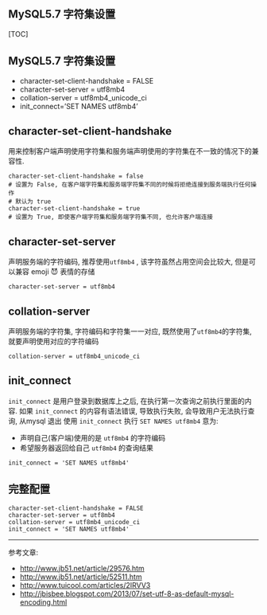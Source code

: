 ## MySQL5.7 字符集设置


[TOC]

## MySQL5.7 字符集设置
- character-set-client-handshake = FALSE
- character-set-server = utf8mb4
- collation-server = utf8mb4_unicode_ci
- init_connect=’SET NAMES utf8mb4’
## character-set-client-handshake
用来控制客户端声明使用字符集和服务端声明使用的字符集在不一致的情况下的兼容性.
```
character-set-client-handshake = false
# 设置为 False, 在客户端字符集和服务端字符集不同的时候将拒绝连接到服务端执行任何操作
# 默认为 true
character-set-client-handshake = true
# 设置为 True, 即使客户端字符集和服务端字符集不同, 也允许客户端连接
```
## character-set-server
声明服务端的字符编码, 推荐使用`utf8mb4` , 该字符虽然占用空间会比较大, 但是可以兼容 emoji 😈 表情的存储
```
character-set-server = utf8mb4
```
## collation-server
声明服务端的字符集, 字符编码和字符集一一对应, 既然使用了`utf8mb4`的字符集, 就要声明使用对应的字符编码
```
collation-server = utf8mb4_unicode_ci
```
## init_connect
`init_connect` 是用户登录到数据库上之后, 在执行第一次查询之前执行里面的内容. 如果 `init_connect` 的内容有语法错误, 导致执行失败, 会导致用户无法执行查询, 从mysql 退出
使用 `init_connect` 执行 `SET NAMES utf8mb4` 意为:
- 声明自己(客户端)使用的是 `utf8mb4` 的字符编码
- 希望服务器返回给自己 `utf8mb4` 的查询结果
```
init_connect = 'SET NAMES utf8mb4'
```
## 完整配置
```
character-set-client-handshake = FALSE
character-set-server = utf8mb4
collation-server = utf8mb4_unicode_ci
init_connect = 'SET NAMES utf8mb4'
```
------
参考文章:
- <http://www.jb51.net/article/29576.htm>
- <http://www.jb51.net/article/52511.htm>
- <http://www.tuicool.com/articles/2IRVV3>
- <http://jbisbee.blogspot.com/2013/07/set-utf-8-as-default-mysql-encoding.html>